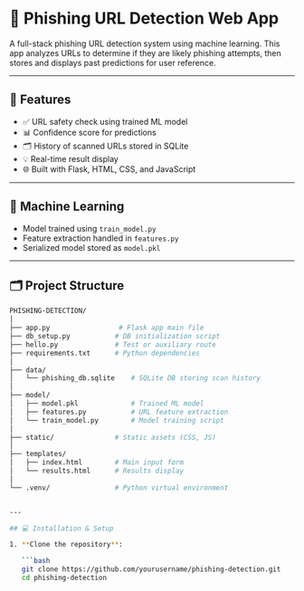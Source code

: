# 🔐 Phishing URL Detection Web App

A full-stack phishing URL detection system using machine learning. This app analyzes URLs to determine if they are likely phishing attempts, then stores and displays past predictions for user reference.

---

## 🚀 Features

- ✅ URL safety check using trained ML model  
- 📊 Confidence score for predictions  
- 🗂️ History of scanned URLs stored in SQLite  
- 💡 Real-time result display  
- 🌐 Built with Flask, HTML, CSS, and JavaScript  

---

## 🧠 Machine Learning

- Model trained using `train_model.py`
- Feature extraction handled in `features.py`
- Serialized model stored as `model.pkl`

---

## 🗂️ Project Structure

```bash
PHISHING-DETECTION/
│
├── app.py                 # Flask app main file
├── db_setup.py           # DB initialization script
├── hello.py              # Test or auxiliary route
├── requirements.txt      # Python dependencies
│
├── data/
│   └── phishing_db.sqlite    # SQLite DB storing scan history
│
├── model/
│   ├── model.pkl             # Trained ML model
│   ├── features.py           # URL feature extraction
│   └── train_model.py        # Model training script
│
├── static/               # Static assets (CSS, JS)
│
├── templates/
│   ├── index.html        # Main input form
│   └── results.html      # Results display
│
└── .venv/                # Python virtual environment


---

## 💻 Installation & Setup

1. **Clone the repository**:

   ```bash
   git clone https://github.com/yourusername/phishing-detection.git
   cd phishing-detection
